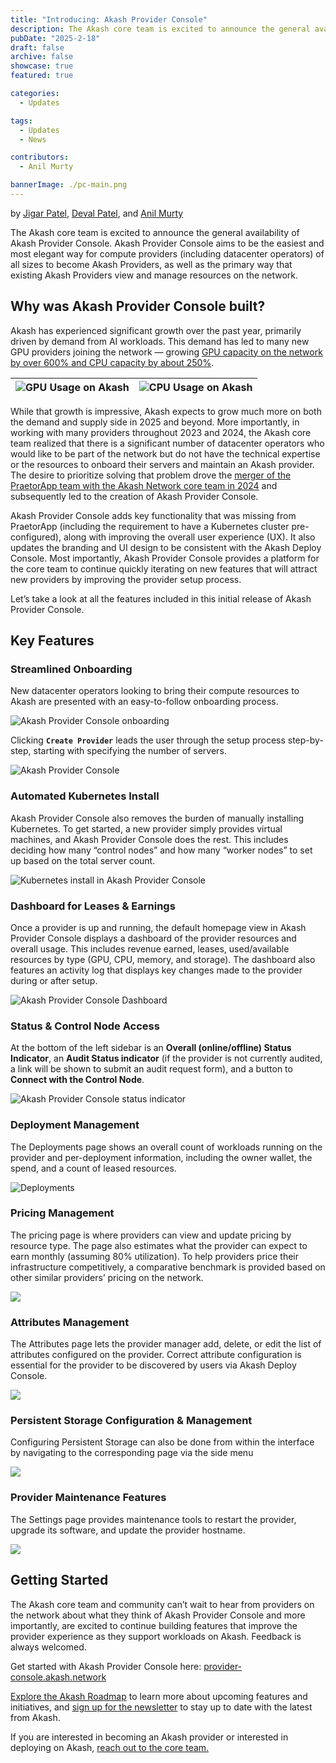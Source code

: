```yaml
---
title: "Introducing: Akash Provider Console"
description: The Akash core team is excited to announce the general availability of Akash Provider Console
pubDate: "2025-2-18"
draft: false
archive: false
showcase: true
featured: true

categories:
  - Updates

tags:
  - Updates
  - News

contributors:
  - Anil Murty

bannerImage: ./pc-main.png
---
```

by [Jigar Patel](https://x.com/pateljigar053), [Deval Patel](https://x.com/Deval_Vora), and [Anil Murty](https://x.com/_Anil_Murty_)

The Akash core team is excited to announce the general availability of Akash Provider Console. Akash Provider Console aims to be the easiest and most elegant way for compute providers (including datacenter operators) of all sizes to become Akash Providers, as well as the primary way that existing Akash Providers view and manage resources on the network.

## Why was Akash Provider Console built?

Akash has experienced significant growth over the past year, primarily driven by demand from AI workloads. This demand has led to many new GPU providers joining the network — growing [GPU capacity on the network by over 600% and CPU capacity by about 250%](https://stats.akash.network).

| ![GPU Usage on Akash](./pc-1.png) | ![CPU Usage on Akash](./pc-2.png) |
| :---- | :---- |

While that growth is impressive, Akash expects to grow much more on both the demand and supply side in 2025 and beyond. More importantly, in working with many providers throughout 2023 and 2024, the Akash core team realized that there is a significant number of datacenter operators who would like to be part of the network but do not have the technical expertise or the resources to onboard their servers and maintain an Akash provider. The desire to prioritize solving that problem drove the [merger of the PraetorApp team with the Akash Network core team in 2024](https://github.com/orgs/akash-network/discussions/525) and subsequently led to the creation of Akash Provider Console. 

Akash Provider Console adds key functionality that was missing from PraetorApp (including the requirement to have a Kubernetes cluster pre-configured), along with improving the overall user experience (UX). It also updates the branding and UI design to be consistent with the Akash Deploy Console. Most importantly, Akash Provider Console provides a platform for the core team to continue quickly iterating on new features that will attract new providers by improving the provider setup process.

Let’s take a look at all the features included in this initial release of Akash Provider Console.

## Key Features

### Streamlined Onboarding
New datacenter operators looking to bring their compute resources to Akash are presented with an easy-to-follow onboarding process.  

![Akash Provider Console onboarding](./pc-3.png)

Clicking **`Create Provider`** leads the user through the setup process step-by-step, starting with specifying the number of servers.

![Akash Provider Console](./pc-4.png)

### Automated Kubernetes Install
Akash Provider Console also removes the burden of manually installing Kubernetes. To get started, a new provider simply provides virtual machines, and Akash Provider Console does the rest. This includes deciding how many “control nodes” and how many “worker nodes” to set up based on the total server count.

![Kubernetes install in Akash Provider Console](./pc-5.png)

### Dashboard for Leases & Earnings
Once a provider is up and running, the default homepage view in Akash Provider Console displays a dashboard of the provider resources and overall usage. This includes revenue earned, leases, used/available resources by type (GPU, CPU, memory, and storage). The dashboard also features an activity log that displays key changes made to the provider during or after setup.

![Akash Provider Console Dashboard](./pc-6.png)

### Status & Control Node Access
At the bottom of the left sidebar is an **Overall (online/offline) Status Indicator**, an **Audit Status indicator** (if the provider is not currently audited, a link will be shown to submit an audit request form), and a button to **Connect with the Control Node**.   

![Akash Provider Console status indicator](./pc-7.png)

### Deployment Management
The Deployments page shows an overall count of workloads running on the provider and per-deployment information, including the owner wallet, the spend, and a count of leased resources.

![Deployments](./pc-8.png)

### Pricing Management
The pricing page is where providers can view and update pricing by resource type. The page also estimates what the provider can expect to earn monthly (assuming 80% utilization). To help providers price their infrastructure competitively, a comparative benchmark is provided based on other similar providers’ pricing on the network.  

![](./pc-9.png)

### Attributes Management
The Attributes page lets the provider manager add, delete, or edit the list of attributes configured on the provider. Correct attribute configuration is essential for the provider to be discovered by users via Akash Deploy Console.

![](./pc-10.png)

### Persistent Storage Configuration & Management
Configuring Persistent Storage can also be done from within the interface by navigating to the corresponding page via the side menu  

![](./pc-11.png)

### Provider Maintenance Features
The Settings page provides maintenance tools to restart the provider, upgrade its software, and update the provider hostname.

![](./pc-12.png)

## Getting Started
The Akash core team and community can’t wait to hear from providers on the network about what they think of Akash Provider Console and more importantly, are excited to continue building features that improve the provider experience as they support workloads on Akash. Feedback is always welcomed.

Get started with Akash Provider Console here: [provider-console.akash.network](https://provider-console.akash.network/)

[Explore the Akash Roadmap](https://akash.network/roadmap/2025/) to learn more about upcoming features and initiatives, and [sign up for the newsletter](https://akashnet.typeform.com/to/awKX5bPw) to stay up to date with the latest from Akash.

If you are interested in becoming an Akash provider or interested in deploying on Akash, [reach out to the core team.](https://share.hsforms.com/1gQOaeJXgQ-GMc7MnsTOmsAsaima)
